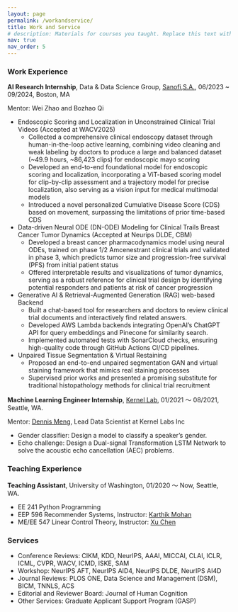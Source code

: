 ```yaml
---
layout: page
permalink: /workandservice/
title: Work and Service
# description: Materials for courses you taught. Replace this text with your description.
nav: true
nav_order: 5
---
```


### **Work Experience**
**AI Research Internship**, Data & Data Science Group, [Sanofi,S.A.](https://www.sanofi.com/en), 06/2023 ~ 09/2024, Boston, MA 

Mentor: Wei Zhao and Bozhao Qi
- Endoscopic Scoring and Localization in Unconstrained Clinical Trial Videos (Accepted at WACV2025)
    - Collected a comprehensive clinical endoscopy dataset through human-in-the-loop active learning, combining video cleaning and weak labeling by doctors to produce a large and balanced dataset (~49.9 hours, ~86,423 clips) for endoscopic mayo scoring
    - Developed an end-to-end foundational model for endoscopic scoring and localization, incorporating a ViT-based scoring model for clip-by-clip assessment and a trajectory model for precise localization, also serving as a vision input for medical multimodal models
    - Introduced a novel personalized Cumulative Disease Score (CDS) based on movement, surpassing the limitations of prior time-based CDS
- Data-driven Neural ODE (DN-ODE) Modeling for Clinical Trails Breast Cancer Tumor Dynamics (Accepted at Neurips DLDE, CBM)
    - Developed a breast cancer pharmacodynamics model using neural ODEs, trained on phase 1/2 Amcenestrant clinical trials and validated in phase 3, which predicts tumor size and progression-free survival (PFS) from initial patient status
    - Offered interpretable results and visualizations of tumor dynamics, serving as a robust reference for clinical trial design by identifying potential responders and patients at risk of cancer progression
- Generative AI & Retrieval-Augmented Generation (RAG) web-based Backend
    - Built a chat-based tool for researchers and doctors to review clinical trial documents and interactively find related answers.
    - Developed AWS Lambda backends integrating OpenAI’s ChatGPT API for query embeddings and Pinecone for similarity search.
    - Implemented automated tests with SonarCloud checks, ensuring high-quality code through GitHub Actions CI/CD pipelines.
- Unpaired Tissue Segmentation & Virtual Restaining 
    - Proposed an end-to-end unpaired segmentation GAN and virtual staining framework that mimics real staining processes
    - Supervised prior works and presented a promising substitute for traditional histopathology methods for clinical trial recruitment

**Machine Learning Engineer Internship**, [Kernel Lab](https://kernellabs.io/), 01/2021 ～ 08/2021, Seattle, WA.

Mentor: [Dennis Meng](https://kernellabs.io/), Lead Data Scientist at Kernel Labs Inc
- Gender classifier: Design a model to classify a speaker’s gender.
- Echo challenge: Design a Dual-signal Transformation LSTM Network to solve the acoustic echo cancellation (AEC) problems.

### **Teaching Experience**
**Teaching Assistant**, University of Washington, 01/2020 ～ Now, Seattle, WA.
- EE 241 Python Programming
- EEP 596 Recommender Systems, Instructor: [Karthik Mohan](https://www.ece.uw.edu/people/karthik-mohan/)
- ME/EE 547 Linear Control Theory, Instructor: [Xu Chen](https://www.macslab.xyz/)

### **Services**
- Conference Reviews: CIKM, KDD, NeurIPS, AAAI, MICCAI, CLAI, ICLR, ICML, CVPR, WACV, ICMD, ISKE, SAM
- Workshop: NeurIPS AFT, NeurIPS AID4, NeurIPS DLDE, NeurIPS AI4D
- Journal Reviews: PLOS ONE, Data Science and Management (DSM), BICM, TNNLS, ACS
- Editorial and Reviewer Board: Journal of Human Cognition
- Other Services: Graduate Applicant Support Program (GASP) 
